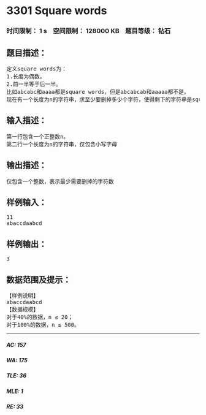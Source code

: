 # 3301 Square words   
### 时间限制： 1 s&nbsp;&nbsp;&nbsp;&nbsp;空间限制： 128000 KB&nbsp;&nbsp;&nbsp;&nbsp;题目等级： 钻石  
## 题目描述：  

<pre>
定义square words为：
1.长度为偶数。
2.前一半等于后一半。
比如abcabc和aaaa都是square words，但是abcabcab和aaaaa都不是。
现在有一个长度为n的字符串，求至少要删掉多少个字符，使得剩下的字符串是square words。
</pre>
  
  
## 输入描述：  

<pre>
第一行包含一个正整数n。
第二行一个长度为n的字符串，仅包含小写字母
</pre>
  
  
## 输出描述：  

<pre>
仅包含一个整数，表示最少需要删掉的字符数
</pre>
  
  
## 样例输入：  

<pre>
11
abaccdaabcd
</pre>
  
  
## 样例输出：  

<pre>
3
</pre>
  
  
## 数据范围及提示：  

<pre>
【样例说明】
abaccdaabcd
【数据规模】
对于40%的数据，n ≤ 20；
对于100%的数据，n ≤ 500。
</pre>
  
  
***  

##### AC: 157  
##### WA: 175  
##### TLE: 36  
##### MLE: 1  
##### RE: 33  
